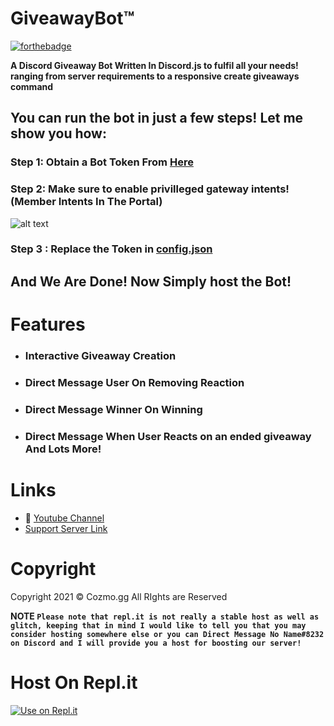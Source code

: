 # GiveawayBot™
[![forthebadge](https://forthebadge.com/images/badges/made-with-javascript.svg)](https://forthebadge.com)

**A Discord Giveaway Bot Written In Discord.js to fulfil all your needs! ranging from server requirements to a responsive create giveaways command**

## You can run the bot in just a few steps! Let me show you how:
### Step 1: Obtain a Bot Token From [Here](https://discord.com/developers)
### Step 2: Make sure to enable privilleged gateway intents! (Member Intents In The Portal)
![alt text](https://raw.githubusercontent.com/Cozmo-gg/GiveawayBot/main/img.jpg)
### Step 3 : Replace the Token in [config.json](https://github.com/Cozmo-gg/GiveawayBot/blob/main/config.json)
## And We Are Done! Now Simply host the Bot!

# Features 
- ### Interactive Giveaway Creation
- ### Direct Message User On Removing Reaction
- ### Direct Message Winner On Winning
- ### Direct Message When User Reacts on an ended giveaway And Lots More!

# Links
- 🔗 [Youtube Channel](https://www.youtube.com/channel/UCdNBvrfgFhmZZuLCefXC0KQ)
- [Support Server Link](https://discord.gg/y435tJg2JB)

# Copyright 
Copyright 2021 © Cozmo.gg All RIghts are Reserved 

**NOTE
`` Please note that repl.it is not really a stable host as well as glitch, keeping that in mind I would like to tell you that you may consider hosting somewhere else or you can Direct Message No Name#8232 on Discord and I will provide you a host for boosting our server! ``**
# Host On Repl.it
[![Use on Repl.it](https://repl.it/badge/github/ZeroDiscord/EconomyBot)](https://repl.it/github/Cozmo-gg/GiveawayBot)
